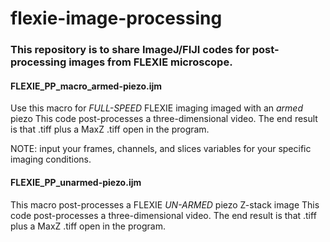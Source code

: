 # flexie-image-processing

### This repository is to share ImageJ/FIJI codes for post-processing images from FLEXIE microscope. 


#### FLEXIE_PP_macro_armed-piezo.ijm 
Use this macro for *FULL-SPEED* FLEXIE imaging imaged with an *armed* piezo
This code post-processes a three-dimensional video. 
The end result is that .tiff plus a MaxZ .tiff open in the program. 

NOTE: input your frames, channels, and slices variables for your specific imaging conditions. 


#### FLEXIE_PP_unarmed-piezo.ijm 
This macro post-processes a FLEXIE *UN-ARMED* piezo Z-stack image
This code post-processes a three-dimensional video. 
The end result is that .tiff plus a MaxZ .tiff open in the program. 
